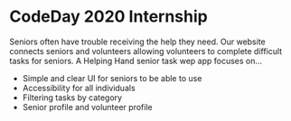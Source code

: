 # CodeDay 2020 Internship

Seniors often have trouble receiving the help they need. Our website connects seniors and volunteers allowing volunteers to complete difficult tasks for seniors. 
A Helping Hand senior task wep app focuses on...

- Simple and clear UI for seniors to be able to use
- Accessibility for all individuals
- Filtering tasks by category
- Senior profile and volunteer profile


